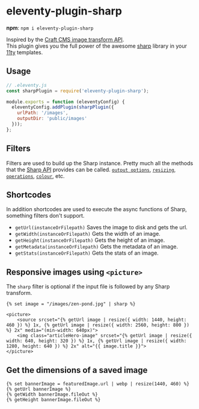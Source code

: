 # eleventy-plugin-sharp

**npm**: `npm i eleventy-plugin-sharp`  

Inspired by the [Craft CMS image transform API](https://craftcms.com/docs/3.x/image-transforms.html).  
This plugin gives you the full power of the awesome [sharp](https://sharp.pixelplumbing.com/) library in your [11ty](https://www.11ty.dev/) templates.


## Usage

```js
// .eleventy.js
const sharpPlugin = require('eleventy-plugin-sharp');

module.exports = function (eleventyConfig) {
  eleventyConfig.addPlugin(sharpPlugin({
    urlPath: '/images',
    outputDir: 'public/images'
  }));
};
```


## Filters

Filters are used to build up the Sharp instance. Pretty much all the methods that the [Sharp API](https://sharp.pixelplumbing.com/api-constructor) provides can be called. [`output options`](https://sharp.pixelplumbing.com/api-output), [`resizing`](https://sharp.pixelplumbing.com/api-resize), [`operations`](https://sharp.pixelplumbing.com/api-operation), [`colour`](https://sharp.pixelplumbing.com/api-colour), etc.


## Shortcodes

In addition shortcodes are used to execute the async functions of Sharp, something filters don't support.

- `getUrl(instanceOrFilepath)` Saves the image to disk and gets the url.
- `getWidth(instanceOrFilepath)` Gets the width of an image.
- `getHeight(instanceOrFilepath)` Gets the height of an image.
- `getMetadata(instanceOrFilepath)` Gets the metadata of an image.
- `getStats(instanceOrFilepath)` Gets the stats of an image.


## Responsive images using `<picture>`

The `sharp` filter is optional if the input file is followed by any Sharp transform.

```njk
{% set image = "/images/zen-pond.jpg" | sharp %}

<picture>
    <source srcset="{% getUrl image | resize({ width: 1440, height: 460 }) %} 1x, {% getUrl image | resize({ width: 2560, height: 800 }) %} 2x" media="(min-width: 640px)">
    <img class="articleHero-image" srcset="{% getUrl image | resize({ width: 640, height: 320 }) %} 1x, {% getUrl image | resize({ width: 1280, height: 640 }) %} 2x" alt="{{ image.title }}">
</picture>
```


## Get the dimensions of a saved image

```njk
{% set bannerImage = featuredImage.url | webp | resize(1440, 460) %}
{% getUrl bannerImage %}
{% getWidth bannerImage.fileOut %}
{% getHeight bannerImage.fileOut %}
```

